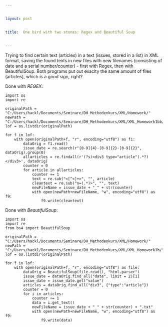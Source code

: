 ```yaml
---


layout: post


title:  One bird with two stones: Regex and Beautiful Soup


---
```

Trying to find certain text (articles) in a text (issues, stored in a list) in XML format, saving the found texts in new files with new filenames (consisting of date and a serial number/counter) - first with Regex, then with BeautifulSoup. Both programs put out exaclty the same amount of files (articles), which is a good sign, right?

Done with *REGEX*:

~~~
import os
import re

originalPath = "C:/Users/hackl/Documents/Seminare/DH_Methodenkurs/XML/Homework/"
newPath = "C:/Users/hackl/Documents/Seminare/DH_Methodenkurs/XML/XML_Homework1bb/"
lof = os.listdir(originalPath)

for f in lof:
    with open(originalPath+f, "r", encoding="utf8") as f1:
        dataOrig = f1.read()
        issue_date = re.search(r"[0-9]{4}-[0-9]{2}-[0-9]{2}", dataOrig).group(0)
        allarticles = re.findall(r'(?s)<div3 type="article"(.*?)</div3>', dataOrig)
        counter = 0
        for article in allarticles:
            counter += 1
            text = re.sub("<[^<]+>", "", article)
            cleantext = re.sub("n=(.*)>", "", text)
            newFileName = issue_date + "_" + str(counter)
            with open(newPath+newFileName, "w", encoding="utf8") as f9:
                f9.write(cleantext)
~~~

Done with *BeautifulSoup*:

~~~
import os
import re
from bs4 import BeautifulSoup

originalPath = "C:/Users/hackl/Documents/Seminare/DH_Methodenkurs/XML/Homework/"
newPath = "C:/Users/hackl/Documents/Seminare/DH_Methodenkurs/XML/XML_Homework1b/"
lof = os.listdir(originalPath)

for f in lof:
    with open(originalPath+f, "r", encoding="utf8") as file:
        dataOrig = BeautifulSoup(file.read(), "html.parser")
        issue_date = dataOrig.find_all("date", limit = 2)[1]
        issue_date = issue_date.get("value")
        articles = dataOrig.find_all("div3", {"type":"article"})
        counter = 0
        for i in articles:
            counter += 1
            data = i.get_text()
            newFileName = issue_date + "_" + str(counter) + ".txt"
            with open(newPath+newFileName, "w", encoding="utf8") as f9:
                f9.write(data)
~~~
